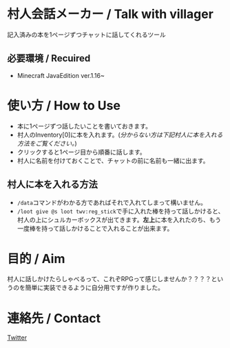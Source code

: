 
# 村人会話メーカー / Talk with villager
記入済みの本を1ページずつチャットに話してくれるツール <br />

## 必要環境 / Recuired
- Minecraft JavaEdition ver.1.16~

# 使い方 / How to Use
- 本に1ページずつ話したいことを書いておきます。
- 村人のInventory[0]に本を入れます。(*分からない方は下記村人に本を入れる方法をご覧ください。*)
- クリックすると1ページ目から順番に話します。
- 村人に名前を付けておくことで、チャットの前に名前も一緒に出ます。

## 村人に本を入れる方法
- ``/data``コマンドがわかる方であればそれで入れてしまって構いません。
- ``/loot give @s loot twv:reg_stick``で手に入れた棒を持って話しかけると、村人の上にシュルカーボックスが出てきます。**左上**に本を入れたのち、もう一度棒を持って話しかけることで入れることが出来ます。

# 目的 / Aim
村人に話しかけたらしゃべるって、これぞRPGって感じしませんか？？？？というのを簡単に実装できるように自分用ですが作りました。

# 連絡先 / Contact
[Twitter](https://twitter.com/Lit_to_)
